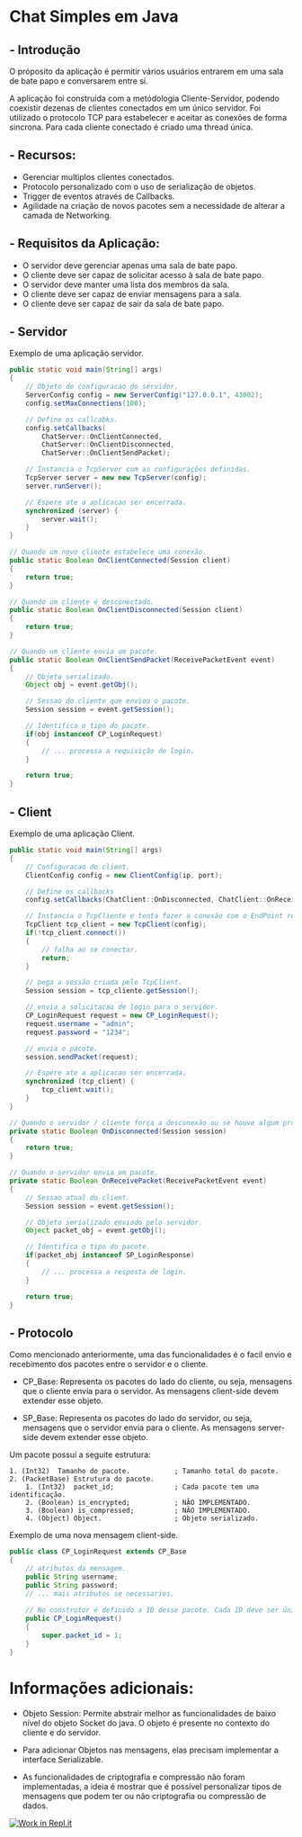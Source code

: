 # Chat Simples em Java

## - Introdução
O próposito da aplicação é permitir vários usuários entrarem em uma sala de bate papo e conversarem entre si.

A aplicação foi construida com a metódologia Cliente-Servidor, podendo coexistir dezenas de clientes conectados em um único servidor. Foi utilizado o protocolo TCP para estabelecer e aceitar as conexões de forma sincrona. Para cada cliente conectado é criado uma thread única.

## - Recursos:
* Gerenciar multiplos clientes conectados.
* Protocolo personalizado com o uso de serialização de objetos.
* Trigger de eventos através de Callbacks.
* Agilidade na criação de novos pacotes sem a necessidade de alterar a camada de Networking.

## - Requisitos da Aplicação:
* O servidor deve gerenciar apenas uma sala de bate papo.
* O cliente deve ser capaz de solicitar acesso à sala de bate papo.
* O servidor deve manter uma lista dos membros da sala.
* O cliente deve ser capaz de enviar mensagens para a sala.
* O cliente deve ser capaz de sair da sala de bate papo.

## - Servidor

Exemplo de uma aplicação servidor.

```java
public static void main(String[] args)
{
    // Objeto de configuracao do servidor.
    ServerConfig config = new ServerConfig("127.0.0.1", 43002);
    config.setMaxConnections(100);

    // Define os callcabks.
    config.setCallbacks(
        ChatServer::OnClientConnected,      
        ChatServer::OnClientDisconnected, 
        ChatServer::OnClientSendPacket);

    // Instancia o TcpServer com as configurações definidas.
    TcpServer server = new new TcpServer(config);
    server.runServer();

    // Espere ate a aplicacao ser encerrada.
    synchronized (server) {
        server.wait();
    }
}

// Quando um novo cliente estabelece uma conexão.
public static Boolean OnClientConnected(Session client)
{
    return true;
}

// Quando um cliente é desconectado.
public static Boolean OnClientDisconnected(Session client)
{
    return true;
}

// Quando um cliente envia um pacote.
public static Boolean OnClientSendPacket(ReceivePacketEvent event)
{
    // Objeto serializado.
    Object obj = event.getObj();

    // Sessao do cliente que enviou o pacote.
    Session session = event.getSession();

    // Identifica o tipo do pacote.
    if(obj instanceof CP_LoginRequest)
    {
        // ... processa a requisição de login.
    }

    return true;
}


```
## - Client
Exemplo de uma aplicação Client.

```java
public static void main(String[] args)
{
    // Configuracao do client.
    ClientConfig config = new ClientConfig(ip, port);

    // Define os callbacks
    config.setCallbacks(ChatClient::OnDisconnected, ChatClient::OnReceivePacket);

    // Instancia o TcpCliente e tenta fazer a conexão com o EndPoint remoto.
    TcpClient tcp_client = new TcpClient(config);
    if(!tcp_client.connect())
    {
        // falha ao se conectar.
        return;
    }

    // pega a sessão criada pelo TcpClient.
    Session session = tcp_cliente.getSession();

    // envia a solicitacao de login para o servidor.
    CP_LoginRequest request = new CP_LoginRequest();
    request.username = "admin";
    request.password = "1234";

    // envia o pacote.
    session.sendPacket(request);

    // Espere ate a aplicacao ser encerrada.
    synchronized (tcp_client) {
        tcp_client.wait();
    }
}

// Quando o servidor / cliente força a desconexão ou se houve algum problema na rede.
private static Boolean OnDisconnected(Session session)
{
    return true;
}

// Quando o servidor envia um pacote.
private static Boolean OnReceivePacket(ReceivePacketEvent event)
{
    // Sessao atual do client.
    Session session = event.getSession();

    // Objeto serializado enviado pelo servidor.
    Object packet_obj = event.getObj(); 

    // Identifica o tipo do pacote.
    if(packet_obj instanceof SP_LoginResponse)
    {
        // ... processa a resposta de login.
    }

    return true;
}
```

## - Protocolo
Como mencionado anteriormente, uma das funcionalidades é o facil envio e recebimento dos pacotes entre o servidor e o cliente.

* CP_Base: Representa os pacotes do lado do cliente, ou seja, mensagens que o cliente envia para o servidor. As mensagens client-side devem extender esse objeto. 

* SP_Base: Representa os pacotes do lado do servidor, ou seja, mensagens que o servidor envia para o cliente. As mensagens server-side devem extender esse objeto.

Um pacote possui a seguite estrutura:

```
1. (Int32)  Tamanho do pacote.           ; Tamanho total do pacote.
2. (PacketBase) Estrutura do pacote.      
    1. (Int32)  packet_id;               ; Cada pacote tem uma identificação.
    2. (Boolean) is_encrypted;           ; NÃO IMPLEMENTADO.
    3. (Boolean) is_compressed;          ; NÃO IMPLEMENTADO.
    4. (Object) Object.                  ; Objeto serializado.
```

Exemplo de uma nova mensagem client-side.

```java
public class CP_LoginRequest extends CP_Base
{
    // atributos da mensagem.
    public String username;
    public String password;
    // ... mais atributos se necessarios.
    
    // No construtor é definido a ID desse pacote. Cada ID deve ser único.
    public CP_LoginRequest()
    {
        super.packet_id = 1;
    }
}
```

# Informações adicionais:

* Objeto Session: Permite abstrair melhor as funcionalidades de baixo nível do objeto Socket do java. O objeto é presente no contexto do cliente e do servidor.

* Para adicionar Objetos nas mensagens, elas precisam implementar a interface Serializable.

* As funcionalidades de criptografia e compressão não foram implementadas, a ideia é mostrar que é possível personalizar tipos de mensagens que podem ter ou não criptografia ou compressão de dados.


[![Work in Repl.it](https://classroom.github.com/assets/work-in-replit-14baed9a392b3a25080506f3b7b6d57f295ec2978f6f33ec97e36a161684cbe9.svg)](https://classroom.github.com/online_ide?assignment_repo_id=2973274&assignment_repo_type=AssignmentRepo)